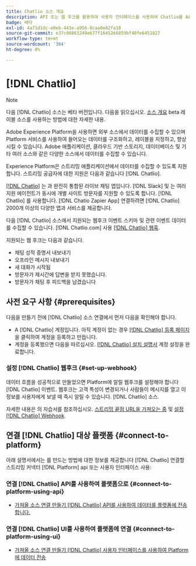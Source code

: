 ```yaml
---
title: Chatlio 소스 개요
description: API 또는 웹 후크를 활용하여 사용자 인터페이스를 사용하여 Chatlio를 Adobe Experience Platform에 연결하는 방법에 대해 알아봅니다
badge: 베타
exl-id: 4a71d1dc-e0eb-443e-a956-8caa0e82fa18
source-git-commit: e37c00863249e677f1645266859bf40fe6451827
workflow-type: tm+mt
source-wordcount: '364'
ht-degree: 0%

---
```


# [!DNL Chatlio]

>[!NOTE]
>
>다음 [!DNL Chatlio] 소스는 베타 버전입니다. 다음을 읽으십시오. [소스 개요](../../home.md#terms-and-conditions) beta 레이블 소스를 사용하는 방법에 대한 자세한 내용.

Adobe Experience Platform을 사용하면 외부 소스에서 데이터를 수집할 수 있으며 Platform 서비스를 사용하여 들어오는 데이터를 구조화하고, 레이블을 지정하고, 향상시킬 수 있습니다. Adobe 애플리케이션, 클라우드 기반 스토리지, 데이터베이스 및 기타 여러 소스와 같은 다양한 소스에서 데이터를 수집할 수 있습니다.

Experience Platform은 스트리밍 애플리케이션에서 데이터를 수집할 수 있도록 지원합니다. 스트리밍 공급자에 대한 지원은 다음과 같습니다 [!DNL Chatlio].

[[!DNL Chatlio]](https://chatlio.com/) 는 과 완전히 통합된 라이브 채팅 앱입니다. [!DNL Slack] 및 는 여러 지원 에이전트가 동시에 개별 사이트 방문자를 지원할 수 있도록 합니다. [!DNL Chatlio] 를 사용합니다. [!DNL Chatio Zapier App] 연결하려면 [!DNL Chatlio] 2000개 이상의 다양한 앱과 서비스를 제공합니다.

다음 [!DNL Chatlio] 소스에서 지원되는 웹후크 이벤트 스키마 및 관련 이벤트 데이터를 수집할 수 있습니다. [!DNL Chatlio.com] 사용 [[!DNL Chatlio] 웹훅](https://chatlio.com/docs/webhooks/).

지원되는 웹 후크는 다음과 같습니다.

* 채팅 성적 증명서 내보내기
* 오프라인 메시지 내보내기
* 새 대화가 시작됨
* 방문자가 제시간에 답변을 받지 못했습니다.
* 방문자가 채팅 후 피드백을 남겼습니다

## 사전 요구 사항 {#prerequisites}

다음을 만들기 전에 [!DNL Chatlio] 소스 연결에서 먼저 다음을 확인해야 합니다.

* A [!DNL Chatlio] 계정입니다. 아직 계정이 없는 경우 [[!DNL Chatlio] 등록 페이지](https://chatlio.com/app/#/signup) 을 클릭하여 계정을 등록하고 만듭니다.
* 계정을 등록했으면 다음을 따르십시오. [[!DNL Chatlio] 설치 설명서](https://chatlio.com/docs/setup/) 계정 설정을 완료합니다.

### 설정 [!DNL Chatlio] 웹후크 {#set-up-webhook}

데이터 흐름을 성공적으로 만들었으면 Platform에 알릴 웹후크를 설정해야 합니다 [!DNL Chatlio] 이벤트. 웹후크는 고객 특성이 변경되거나 사람들이 메시지를 열고 이 정보를 사용자에게 보낼 때 즉시 알릴 수 있습니다. [!DNL Chatlio] 소스.

자세한 내용은 의 자습서를 참조하십시오. [스트리밍 끝점 URL을 가져오는 중](../../tutorials/ui/create/marketing-automation/chatlio-webhook.md#get-streaming-endpoint) 및 [설정 [!DNL Chatlio] Webhook](../../tutorials/ui/create/marketing-automation/chatlio-webhook.md#set-up-webhook).

## 연결 [!DNL Chatlio] 대상 플랫폼 {#connect-to-platform}

아래 설명서에서는 를 만드는 방법에 대한 정보를 제공합니다 [!DNL Chatlio] 연결할 스트리밍 커넥터 [!DNL Platform] api 또는 사용자 인터페이스 사용:

### 연결 [!DNL Chatlio] API를 사용하여 플랫폼으로 {#connect-to-platform-using-api}

* [가져올 소스 연결 만들기 [!DNL Chatlio] API를 사용하여 데이터를 플랫폼에 전송합니다.](../../tutorials/api/create/marketing-automation/chatlio-webhook.md)

### 연결 [!DNL Chatlio] UI를 사용하여 플랫폼에 연결 {#connect-to-platform-using-ui}

* [가져올 소스 연결 만들기 [!DNL Chatlio] 사용자 인터페이스를 사용하여 Platform에 데이터 전송](../../tutorials/ui/create/marketing-automation/chatlio-webhook.md)
